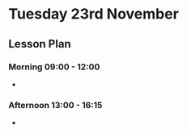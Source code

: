 # Tuesday 23rd November

## Lesson Plan

### Morning 09:00 - 12:00

+ 

### Afternoon 13:00 - 16:15

+ 
